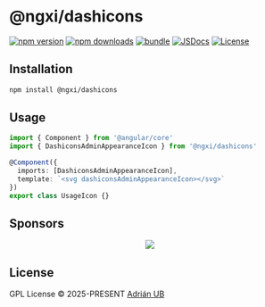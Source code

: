 # @ngxi/dashicons

[![npm version][npm-version-src]][npm-version-href]
[![npm downloads][npm-downloads-src]][npm-downloads-href]
[![bundle][bundle-src]][bundle-href]
[![JSDocs][jsdocs-src]][jsdocs-href]
[![License][license-src]][license-href]

## Installation

```sh
npm install @ngxi/dashicons
```

## Usage

```ts
import { Component } from '@angular/core'
import { DashiconsAdminAppearanceIcon } from '@ngxi/dashicons'

@Component({
  imports: [DashiconsAdminAppearanceIcon],
  template: `<svg dashiconsAdminAppearanceIcon></svg>`
})
export class UsageIcon {}
```

## Sponsors

<p align="center">
  <a href="https://cdn.jsdelivr.net/gh/adrian-ub/static/sponsors.svg">
    <img src='https://cdn.jsdelivr.net/gh/adrian-ub/static/sponsors.svg'/>
  </a>
</p>

## License

GPL License © 2025-PRESENT [Adrián UB](https://github.com/adrian-ub)

<!-- Badges -->

[npm-version-src]: https://img.shields.io/npm/v/@ngxi/dashicons?style=flat&colorA=080f12&colorB=1fa669
[npm-version-href]: https://npmjs.com/package/@ngxi/dashicons
[npm-downloads-src]: https://img.shields.io/npm/dm/@ngxi/dashicons?style=flat&colorA=080f12&colorB=1fa669
[npm-downloads-href]: https://npmjs.com/package/@ngxi/dashicons
[bundle-src]: https://img.shields.io/bundlephobia/minzip/@ngxi/dashicons?style=flat&colorA=080f12&colorB=1fa669&label=minzip
[bundle-href]: https://bundlephobia.com/result?p=@ngxi/dashicons
[license-src]: https://img.shields.io/npm/l/@ngxi/dashicons?style=flat&colorA=080f12&colorB=1fa669
[license-href]: https://github.com/adrian-ub/ngxi/blob/main/LICENSE
[jsdocs-src]: https://img.shields.io/badge/jsdocs-reference-080f12?style=flat&colorA=080f12&colorB=1fa669
[jsdocs-href]: https://www.jsdocs.io/package/@ngxi/dashicons
